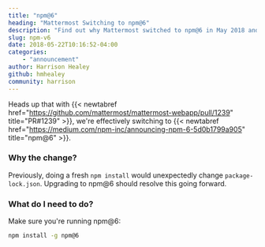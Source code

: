 ```yaml
---
title: "npm@6"
heading: "Mattermost Switching to npm@6"
description: "Find out why Mattermost switched to npm@6 in May 2018 and what was needed to upgrade."
slug: npm-v6
date: 2018-05-22T10:16:52-04:00
categories:
    - "announcement"
author: Harrison Healey
github: hmhealey
community: harrison
---
```


Heads up that with {{< newtabref href="https://github.com/mattermost/mattermost-webapp/pull/1239" title="PR#1239" >}}, we're effectively switching to {{< newtabref href="https://medium.com/npm-inc/announcing-npm-6-5d0b1799a905" title="npm@6" >}}.

### Why the change?

Previously, doing a fresh `npm install` would unexpectedly change `package-lock.json`. Upgrading to npm@6 should resolve this going forward.

### What do I need to do?

Make sure you're running npm@6:
```bash
npm install -g npm@6
```
